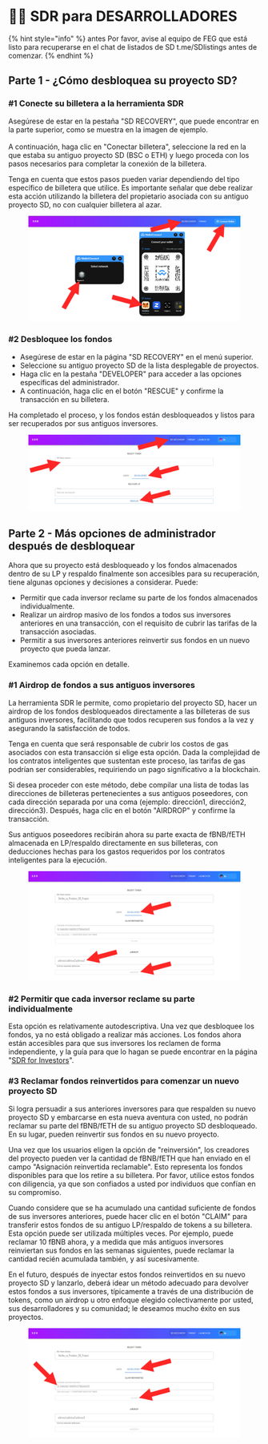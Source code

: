 # 👩‍💻 SDR para DESARROLLADORES

{% hint style="info" %}
antes Por favor, avise al equipo de FEG que está listo para recuperarse en el chat de listados de SD t.me/SDlistings antes de comenzar.
{% endhint %}

## Parte 1 - ¿Cómo desbloquea su proyecto SD?

### #1 Conecte su billetera a la herramienta SDR

Asegúrese de estar en la pestaña "SD RECOVERY", que puede encontrar en la parte superior, como se muestra en la imagen de ejemplo.\
\
A continuación, haga clic en "Conectar billetera", seleccione la red en la que estaba su antiguo proyecto SD (BSC o ETH) y luego proceda con los pasos necesarios para completar la conexión de la billetera.

Tenga en cuenta que estos pasos pueden variar dependiendo del tipo específico de billetera que utilice. Es importante señalar que debe realizar esta acción utilizando la billetera del propietario asociada con su antiguo proyecto SD, no con cualquier billetera al azar.

<figure><img src="../../../.gitbook/assets/Screenshot_9.jpg" alt=""><figcaption></figcaption></figure>

### #2 Desbloquee los fondos

* Asegúrese de estar en la página "SD RECOVERY" en el menú superior.&#x20;
* Seleccione su antiguo proyecto SD de la lista desplegable de proyectos.
* Haga clic en la pestaña "DEVELOPER" para acceder a las opciones específicas del administrador.
* A continuación, haga clic en el botón "RESCUE" y confirme la transacción en su billetera.&#x20;

Ha completado el proceso, y los fondos están desbloqueados y listos para ser recuperados por sus antiguos inversores.

<figure><img src="../../../.gitbook/assets/rescue project dev2.jpg" alt=""><figcaption></figcaption></figure>

## Parte 2 - Más opciones de administrador después de desbloquear&#x20;

Ahora que su proyecto está desbloqueado y los fondos almacenados dentro de su LP y respaldo finalmente son accesibles para su recuperación, tiene algunas opciones y decisiones a considerar. Puede:

* Permitir que cada inversor reclame su parte de los fondos almacenados individualmente.
* Realizar un airdrop masivo de los fondos a todos sus inversores anteriores en una transacción, con el requisito de cubrir las tarifas de la transacción asociadas.
* Permitir a sus inversores anteriores reinvertir sus fondos en un nuevo proyecto que pueda lanzar.

Examinemos cada opción en detalle.

### #1 Airdrop de fondos a sus antiguos inversores

La herramienta SDR le permite, como propietario del proyecto SD, hacer un airdrop de los fondos desbloqueados directamente a las billeteras de sus antiguos inversores, facilitando que todos recuperen sus fondos a la vez y asegurando la satisfacción de todos.

Tenga en cuenta que será responsable de cubrir los costos de gas asociados con esta transacción si elige esta opción. Dada la complejidad de los contratos inteligentes que sustentan este proceso, las tarifas de gas podrían ser considerables, requiriendo un pago significativo a la blockchain.

Si desea proceder con este método, debe compilar una lista de todas las direcciones de billeteras pertenecientes a sus antiguos poseedores, con cada dirección separada por una coma (ejemplo: dirección1, dirección2, dirección3). Después, haga clic en el botón "AIRDROP" y confirme la transacción.

Sus antiguos poseedores recibirán ahora su parte exacta de fBNB/fETH almacenada en LP/respaldo directamente en sus billeteras, con deducciones hechas para los gastos requeridos por los contratos inteligentes para la ejecución.

<figure><img src="../../../.gitbook/assets/SDR airdrop address.jpg" alt=""><figcaption></figcaption></figure>

### #2 Permitir que cada inversor reclame su parte individualmente

Esta opción es relativamente autodescriptiva. Una vez que desbloquee los fondos, ya no está obligado a realizar más acciones. Los fondos ahora están accesibles para que sus inversores los reclamen de forma independiente, y la guía para que lo hagan se puede encontrar en la página "[SDR for Investors](sdr-for-investors.md)".

### #3 Reclamar fondos reinvertidos para comenzar un nuevo proyecto SD

Si logra persuadir a sus anteriores inversores para que respalden su nuevo proyecto SD y embarcarse en esta nueva aventura con usted, no podrán reclamar su parte del fBNB/fETH de su antiguo proyecto SD desbloqueado. En su lugar, pueden reinvertir sus fondos en su nuevo proyecto.

Una vez que los usuarios eligen la opción de "reinversión", los creadores del proyecto pueden ver la cantidad de fBNB/fETH que han enviado en el campo "Asignación reinvertida reclamable". Esto representa los fondos disponibles para que los retire a su billetera. Por favor, utilice estos fondos con diligencia, ya que son confiados a usted por individuos que confían en su compromiso.

Cuando considere que se ha acumulado una cantidad suficiente de fondos de sus inversores anteriores, puede hacer clic en el botón "CLAIM" para transferir estos fondos de su antiguo LP/respaldo de tokens a su billetera. Esta opción puede ser utilizada múltiples veces. Por ejemplo, puede reclamar 10 fBNB ahora, y a medida que más antiguos inversores reinviertan sus fondos en las semanas siguientes, puede reclamar la cantidad recién acumulada también, y así sucesivamente.

En el futuro, después de inyectar estos fondos reinvertidos en su nuevo proyecto SD y lanzarlo, deberá idear un método adecuado para devolver estos fondos a sus inversores, típicamente a través de una distribución de tokens, como un airdrop u otro enfoque elegido colectivamente por usted, sus desarrolladores y su comunidad; le deseamos mucho éxito en sus proyectos.

<figure><img src="../../../.gitbook/assets/SDR claim reinvested.jpg" alt=""><figcaption></figcaption></figure>